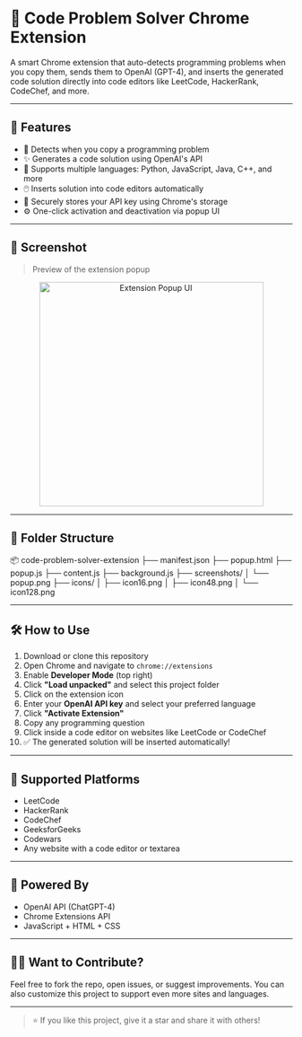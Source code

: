 # 🚀 Code Problem Solver Chrome Extension

A smart Chrome extension that auto-detects programming problems when you copy them, sends them to OpenAI (GPT-4), and inserts the generated code solution directly into code editors like LeetCode, HackerRank, CodeChef, and more.

---

## 🔧 Features

- 🧠 Detects when you copy a programming problem
- ✨ Generates a code solution using OpenAI's API
- 💬 Supports multiple languages: Python, JavaScript, Java, C++, and more
- 🖱️ Inserts solution into code editors automatically
- 🔐 Securely stores your API key using Chrome's storage
- ⚙️ One-click activation and deactivation via popup UI

---

## 📸 Screenshot

> Preview of the extension popup

<p align="center">
  <img src="screenshot/screenshotexe.png" alt="Extension Popup UI" width="400">
</p>

---

## 📂 Folder Structure

📦 code-problem-solver-extension
├── manifest.json
├── popup.html
├── popup.js
├── content.js
├── background.js
├── screenshots/
│ └── popup.png
├── icons/
│ ├── icon16.png
│ ├── icon48.png
│ └── icon128.png

---

## 🛠️ How to Use

1. Download or clone this repository
2. Open Chrome and navigate to `chrome://extensions`
3. Enable **Developer Mode** (top right)
4. Click **"Load unpacked"** and select this project folder
5. Click on the extension icon
6. Enter your **OpenAI API key** and select your preferred language
7. Click **"Activate Extension"**
8. Copy any programming question
9. Click inside a code editor on websites like LeetCode or CodeChef
10. ✅ The generated solution will be inserted automatically!

---

## 💬 Supported Platforms

- LeetCode
- HackerRank
- CodeChef
- GeeksforGeeks
- Codewars
- Any website with a code editor or textarea

---

## 🧠 Powered By

- OpenAI API (ChatGPT-4)
- Chrome Extensions API
- JavaScript + HTML + CSS

---

## 🙋‍♂️ Want to Contribute?

Feel free to fork the repo, open issues, or suggest improvements. You can also customize this project to support even more sites and languages.

---

> ⭐ If you like this project, give it a star and share it with others!

